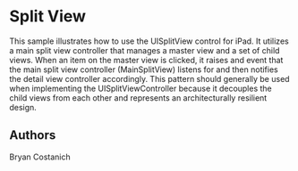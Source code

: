 Split View
==========

This sample illustrates how to use the UISplitView control for iPad. It
utilizes a main split view controller that manages a master view and a set
of child views. When an item on the master view is clicked, it raises and
event that the main split view controller (MainSplitView) listens for and
then notifies the detail view controller accordingly. This pattern should
generally be used when implementing the UISplitViewController because it
decouples the child views from each other and represents an architecturally
resilient design.

Authors
-------

Bryan Costanich
